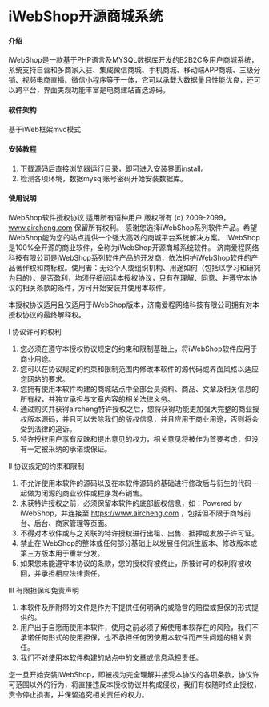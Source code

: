 # iWebShop开源商城系统

#### 介绍
iWebShop是一款基于PHP语言及MYSQL数据库开发的B2B2C多用户商城系统，系统支持自营和多商家入驻、集成微信商城、手机商城、移动端APP商城、三级分销、视频电商直播、微信小程序等于一体，它可以承载大数据量且性能优良，还可以跨平台，界面美观功能丰富是电商建站首选源码。

#### 软件架构
基于iWeb框架mvc模式


#### 安装教程

1.  下载源码后直接浏览器运行目录，即可进入安装界面install。
2.  检测各项环境，数据mysql账号密码开始安装数据库。

#### 使用说明

iWebShop软件授权协议 适用所有语种用户
版权所有 (c) 2009-2099，www.aircheng.com 保留所有权利。
感谢您选择iWebShop系列软件产品。希望iWebShop能为您的站点提供一个强大高效的商城平台系统解决方案。
iWebShop是100%全开源的商业软件，全称为iWebShop开源商城系统软件。
济南爱程网络科技有限公司是iWebShop系列软件产品的开发商，依法拥护iWebShop软件的产品著作权和商标权。使用者：无论个人或组织机构、用途如何（包括以学习和研究为目的）、是否盈利，均须仔细阅读本授权协议，只有在理解、同意、并遵守本协议的相关条款的条件，方可开始安装并使用本软件。

本授权协议适用且仅适用于iWebShop版本，济南爱程网络科技有限公司拥有对本授权协议的最终解释权。

I 协议许可的权利
1. 您必须在遵守本授权协议规定的约束和限制基础上，将iWebShop软件应用于商业用途。
2. 您可以在协议规定的约束和限制范围内修改本软件的源代码或界面风格以适应您网站的要求。
3. 您拥有使用本软件构建的商城站点中全部会员资料、商品、文章及相关信息的所有权，并独立承担与文章内容的相关法律义务。
4. 通过购买并获得aircheng特许授权之后，您将获得功能更加强大完整的商业授权版本源码，并且可以去除我们的版权信息，并且应用于商业用途，否则将会受到法律的追诉。
5. 特许授权用户享有反映和提出意见的权力，相关意见将被作为首要考虑，但没有一定被采纳的承诺或保证。

II 协议规定的约束和限制
1. 不允许使用本软件的源码以及在本软件源码的基础进行修改后与衍生的代码一起做为闭源的商业软件或程序发布销售。
2. 未获特许授权之前，必须保留本软件的底部版权信息，如：Powered by iWebShop，并连接至 https://www.aircheng.com ，包括但不限于商城前台、后台、商家管理等页面。
3. 不得对本软件或与之关联的特许授权进行出租、出售、抵押或发放子许可证。
4. 禁止在iWebShop的整体或任何部分基础上以发展任何派生版本、修改版本或第三方版本用于重新分发。
5. 如果您未能遵守本协议的条款，您的授权将被终止，所被许可的权利将被收回，并承担相应法律责任。

III 有限担保和免责声明
1. 本软件及所附带的文件是作为不提供任何明确的或隐含的赔偿或担保的形式提供的。
2. 用户出于自愿而使用本软件，使用之前必须了解使用本软存在的风险，我们不承诺任何形式的使用担保，也不承担任何因使用本软件而产生问题的相关责任。
3. 我们不对使用本软件构建的站点中的文章或信息承担责任。

您一旦开始安装iWebShop，即被视为完全理解并接受本协议的各项条款，协议许可范围以外的行为，将直接违反本授权协议并构成侵权，我们有权随时终止授权，责令停止损害，并保留追究相关责任的权力。
